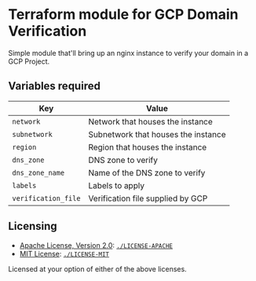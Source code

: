 # Terraform module for GCP Domain Verification

Simple module that'll bring up an nginx instance to verify your domain in a GCP Project.

<!-- toc -->

## Variables required

Key | Value
-|-
`network` | Network that houses the instance
`subnetwork` | Subnetwork that houses the instance
`region` | Region that houses the instance
`dns_zone` | DNS zone to verify
`dns_zone_name` | Name of the DNS zone to verify
`labels` | Labels to apply
`verification_file` | Verification file supplied by GCP

## Licensing

 * [Apache License, Version 2.0](https://www.apache.org/licenses/LICENSE-2.0): [`./LICENSE-APACHE`](LICENSE-APACHE)
 * [MIT License](https://opensource.org/licenses/MIT): [`./LICENSE-MIT`](LICENSE-MIT)

Licensed at your option of either of the above licenses.
